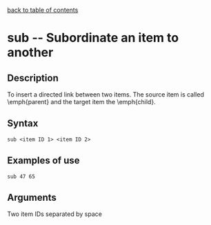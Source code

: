 [back to table of contents](/index.md)
# sub -- Subordinate an item to another
## Description
To insert a directed link between two items. The source item is called \emph{parent} and the target item the \emph{child}.
## Syntax
`sub <item ID 1> <item ID 2>`
## Examples of use
```
sub 47 65
```
## Arguments
Two item IDs separated by space
